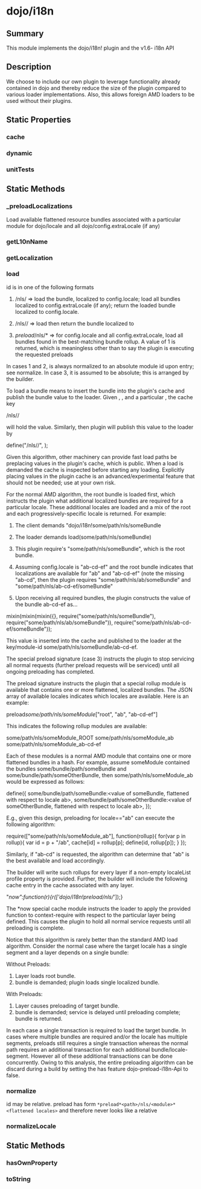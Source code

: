 # dojo/i18n

## Summary

This module implements the dojo/i18n! plugin and the v1.6- i18n API
## Description

We choose to include our own plugin to leverage functionality already contained in dojo
and thereby reduce the size of the plugin compared to various loader implementations. Also, this
allows foreign AMD loaders to be used without their plugins.
## Static Properties

### cache


### dynamic


### unitTests


## Static Methods

### _preloadLocalizations
Load available flattened resource bundles associated with a particular module for dojo/locale and all dojo/config.extraLocale (if any)

### getL10nName


### getLocalization


### load
id is in one of the following formats

1. <path>/nls/<bundle>
=> load the bundle, localized to config.locale; load all bundles localized to
config.extraLocale (if any); return the loaded bundle localized to config.locale.

2. <path>/nls/<locale>/<bundle>
=> load then return the bundle localized to <locale>

3. *preload*<path>/nls/<module>*<JSON array of available locales>
=> for config.locale and all config.extraLocale, load all bundles found
in the best-matching bundle rollup. A value of 1 is returned, which
is meaningless other than to say the plugin is executing the requested
preloads

In cases 1 and 2, <path> is always normalized to an absolute module id upon entry; see
normalize. In case 3, it <path> is assumed to be absolute; this is arranged by the builder.

To load a bundle means to insert the bundle into the plugin's cache and publish the bundle
value to the loader. Given <path>, <bundle>, and a particular <locale>, the cache key

<path>/nls/<bundle>/<locale>

will hold the value. Similarly, then plugin will publish this value to the loader by

define("<path>/nls/<bundle>/<locale>", <bundle-value>);

Given this algorithm, other machinery can provide fast load paths be preplacing
values in the plugin's cache, which is public. When a load is demanded the
cache is inspected before starting any loading. Explicitly placing values in the plugin
cache is an advanced/experimental feature that should not be needed; use at your own risk.

For the normal AMD algorithm, the root bundle is loaded first, which instructs the
plugin what additional localized bundles are required for a particular locale. These
additional locales are loaded and a mix of the root and each progressively-specific
locale is returned. For example:

1. The client demands "dojo/i18n!some/path/nls/someBundle

2. The loader demands load(some/path/nls/someBundle)

3. This plugin require's "some/path/nls/someBundle", which is the root bundle.

4. Assuming config.locale is "ab-cd-ef" and the root bundle indicates that localizations
are available for "ab" and "ab-cd-ef" (note the missing "ab-cd", then the plugin
requires "some/path/nls/ab/someBundle" and "some/path/nls/ab-cd-ef/someBundle"

5. Upon receiving all required bundles, the plugin constructs the value of the bundle
ab-cd-ef as...

mixin(mixin(mixin({}, require("some/path/nls/someBundle"),
require("some/path/nls/ab/someBundle")),
require("some/path/nls/ab-cd-ef/someBundle"));

This value is inserted into the cache and published to the loader at the
key/module-id some/path/nls/someBundle/ab-cd-ef.

The special preload signature (case 3) instructs the plugin to stop servicing all normal requests
(further preload requests will be serviced) until all ongoing preloading has completed.

The preload signature instructs the plugin that a special rollup module is available that contains
one or more flattened, localized bundles. The JSON array of available locales indicates which locales
are available. Here is an example:

preload*some/path/nls/someModule*["root", "ab", "ab-cd-ef"]

This indicates the following rollup modules are available:

some/path/nls/someModule_ROOT
some/path/nls/someModule_ab
some/path/nls/someModule_ab-cd-ef

Each of these modules is a normal AMD module that contains one or more flattened bundles in a hash.
For example, assume someModule contained the bundles some/bundle/path/someBundle and
some/bundle/path/someOtherBundle, then some/path/nls/someModule_ab would be expressed as follows:

define({
some/bundle/path/someBundle:<value of someBundle, flattened with respect to locale ab>,
some/bundle/path/someOtherBundle:<value of someOtherBundle, flattened with respect to locale ab>,
});

E.g., given this design, preloading for locale=="ab" can execute the following algorithm:

require(["some/path/nls/someModule_ab"], function(rollup){
for(var p in rollup){
var id = p + "/ab",
cache[id] = rollup[p];
define(id, rollup[p]);
}
});

Similarly, if "ab-cd" is requested, the algorithm can determine that "ab" is the best available and
load accordingly.

The builder will write such rollups for every layer if a non-empty localeList  profile property is
provided. Further, the builder will include the following cache entry in the cache associated with
any layer.

"*now":function(r){r(['dojo/i18n!*preload*<path>/nls/<module>*<JSON array of available locales>']);}

The *now special cache module instructs the loader to apply the provided function to context-require
with respect to the particular layer being defined. This causes the plugin to hold all normal service
requests until all preloading is complete.

Notice that this algorithm is rarely better than the standard AMD load algorithm. Consider the normal case
where the target locale has a single segment and a layer depends on a single bundle:

Without Preloads:

1. Layer loads root bundle.
2. bundle is demanded; plugin loads single localized bundle.

With Preloads:

1. Layer causes preloading of target bundle.
2. bundle is demanded; service is delayed until preloading complete; bundle is returned.

In each case a single transaction is required to load the target bundle. In cases where multiple bundles
are required and/or the locale has multiple segments, preloads still requires a single transaction whereas
the normal path requires an additional transaction for each additional bundle/locale-segment. However all
of these additional transactions can be done concurrently. Owing to this analysis, the entire preloading
algorithm can be discard during a build by setting the has feature dojo-preload-i18n-Api to false.

### normalize
id may be relative.
preload has form `*preload*<path>/nls/<module>*<flattened locales>` and
therefore never looks like a relative

### normalizeLocale


## Static Methods

### hasOwnProperty


### toString


